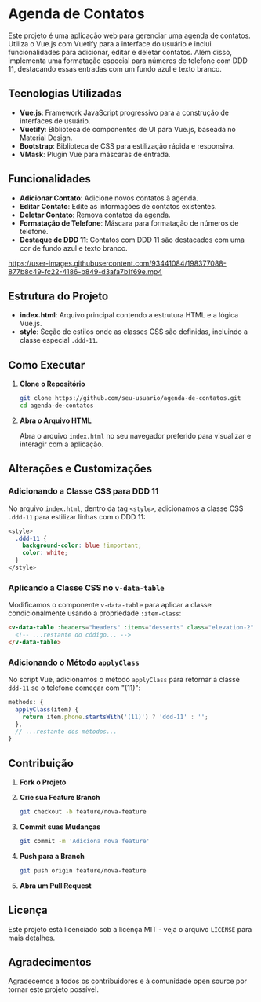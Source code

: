 # Agenda de Contatos

Este projeto é uma aplicação web para gerenciar uma agenda de contatos. Utiliza o Vue.js com Vuetify para a interface do usuário e inclui funcionalidades para adicionar, editar e deletar contatos. Além disso, implementa uma formatação especial para números de telefone com DDD 11, destacando essas entradas com um fundo azul e texto branco.

## Tecnologias Utilizadas

- **Vue.js**: Framework JavaScript progressivo para a construção de interfaces de usuário.
- **Vuetify**: Biblioteca de componentes de UI para Vue.js, baseada no Material Design.
- **Bootstrap**: Biblioteca de CSS para estilização rápida e responsiva.
- **VMask**: Plugin Vue para máscaras de entrada.

## Funcionalidades

- **Adicionar Contato**: Adicione novos contatos à agenda.
- **Editar Contato**: Edite as informações de contatos existentes.
- **Deletar Contato**: Remova contatos da agenda.
- **Formatação de Telefone**: Máscara para formatação de números de telefone.
- **Destaque de DDD 11**: Contatos com DDD 11 são destacados com uma cor de fundo azul e texto branco.

<p align="center">

https://user-images.githubusercontent.com/93441084/198377088-877b8c49-fc22-4186-b849-d3afa7b1f69e.mp4
</p>

## Estrutura do Projeto

- **index.html**: Arquivo principal contendo a estrutura HTML e a lógica Vue.js.
- **style**: Seção de estilos onde as classes CSS são definidas, incluindo a classe especial `.ddd-11`.

## Como Executar

1. **Clone o Repositório**

   ```bash
   git clone https://github.com/seu-usuario/agenda-de-contatos.git
   cd agenda-de-contatos
   ```

2. **Abra o Arquivo HTML**

   Abra o arquivo `index.html` no seu navegador preferido para visualizar e interagir com a aplicação.

## Alterações e Customizações

### Adicionando a Classe CSS para DDD 11

No arquivo `index.html`, dentro da tag `<style>`, adicionamos a classe CSS `.ddd-11` para estilizar linhas com o DDD 11:

```css
<style>
  .ddd-11 {
    background-color: blue !important;
    color: white;
  }
</style>
```

### Aplicando a Classe CSS no `v-data-table`

Modificamos o componente `v-data-table` para aplicar a classe condicionalmente usando a propriedade `:item-class`:

```html
<v-data-table :headers="headers" :items="desserts" class="elevation-2" :item-class="applyClass">
  <!-- ...restante do código... -->
</v-data-table>
```

### Adicionando o Método `applyClass`

No script Vue, adicionamos o método `applyClass` para retornar a classe `ddd-11` se o telefone começar com "(11)":

```js
methods: {
  applyClass(item) {
    return item.phone.startsWith('(11)') ? 'ddd-11' : '';
  },
  // ...restante dos métodos...
}
```

## Contribuição

1. **Fork o Projeto**
2. **Crie sua Feature Branch**

   ```bash
   git checkout -b feature/nova-feature
   ```

3. **Commit suas Mudanças**

   ```bash
   git commit -m 'Adiciona nova feature'
   ```

4. **Push para a Branch**

   ```bash
   git push origin feature/nova-feature
   ```

5. **Abra um Pull Request**

## Licença

Este projeto está licenciado sob a licença MIT - veja o arquivo `LICENSE` para mais detalhes.

## Agradecimentos

Agradecemos a todos os contribuidores e à comunidade open source por tornar este projeto possível.
